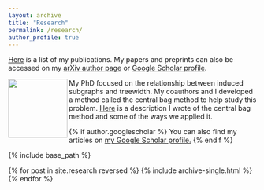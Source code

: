 ```yaml
---
layout: archive
title: "Research"
permalink: /research/
author_profile: true
---
```


[Here](https://tabrish.github.io/files/publication_list.pdf) is a list of my publications. My papers and preprints can also be accessed on my [arXiv author page](https://arxiv.org/a/abrishami_t_1.html) or [Google Scholar profile](https://scholar.google.com/citations?hl=en&user=6z6Pjt0AAAAJ). 

<img src="https://tabrish.github.io/files/central-bag-image.png" width="120" align = "left" /> My PhD focused on the relationship between induced subgraphs and treewidth. My coauthors and I developed a method called the central bag method to help study this problem. [Here](https://tabrish.github.io/files/central_bags.pdf) is a description I wrote of the central bag method and some of the ways we applied it. <br/>



{% if author.googlescholar %}
  You can also find my articles on <u><a href="{{author.googlescholar}}">my Google Scholar profile</a>.</u>
{% endif %}

{% include base_path %}

{% for post in site.research reversed %}
  {% include archive-single.html %}
{% endfor %}
